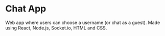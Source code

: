 # Chat App

Web app where users can choose a username (or chat as a guest). Made using React, Node.js, Socket.io, HTML and CSS.
